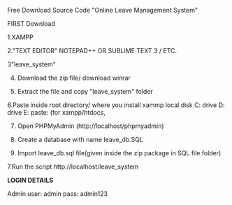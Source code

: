 Free Download Source Code "Online Leave Management System"

FIRST Download

1.XAMPP

2."TEXT EDITOR" NOTEPAD++ OR SUBLIME TEXT 3 / ETC.

3"leave_system"

4. Download the zip file/ download winrar

5. Extract the file and copy "leave_system" folder

6.Paste inside root directory/ where you install xammp local disk C: drive D: drive E: paste: (for xampp/htdocs, 

7. Open PHPMyAdmin (http://localhost/phpmyadmin)

8. Create a database with name leave_db.SQL

6. Import leave_db.sql file(given inside the zip package in SQL file folder)

7.Run the script http://localhost/leave_system

**LOGIN DETAILS** 

Admin
user: admin
pass: admin123	
